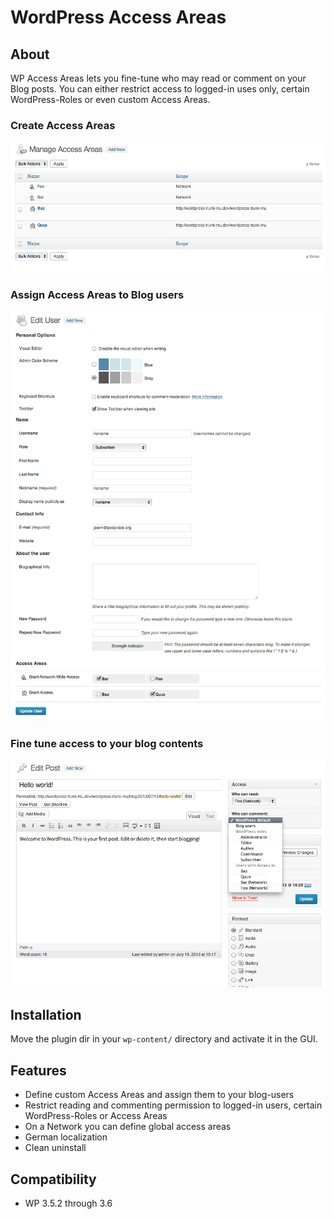 WordPress Access Areas
======================

About
-----
WP Access Areas lets you fine-tune who may read or comment on your Blog posts.
You can either restrict access to logged-in uses only, certain WordPress-Roles or 
even custom Access Areas.


### Create Access Areas
![Area Access Manager](screenshot-1.png)


### Assign Access Areas to Blog users
![User Editing](screenshot-2.png)


### Fine tune access to your blog contents
![Post Access Control](screenshot-3.png)


Installation
------------
Move the plugin dir in your `wp-content/` directory and activate it in the GUI.


Features
--------
- Define custom Access Areas and assign them to your blog-users
- Restrict reading and commenting permission to logged-in users, certain WordPress-Roles or Access Areas
- On a Network you can define global access areas
- German localization
- Clean uninstall


Compatibility
-------------
- WP 3.5.2 through 3.6

